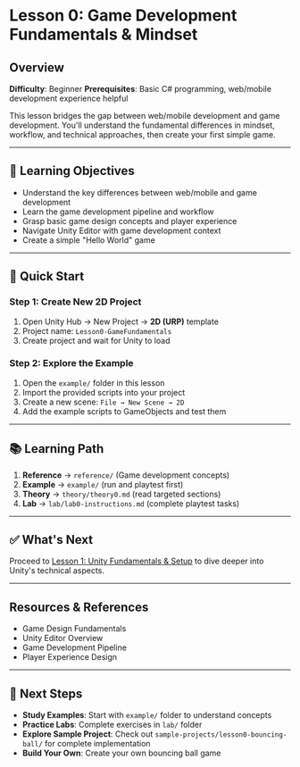# Lesson 0: Game Development Fundamentals & Mindset

## Overview

**Difficulty**: Beginner
**Prerequisites**: Basic C# programming, web/mobile development experience helpful

This lesson bridges the gap between web/mobile development and game development. You'll understand the fundamental differences in mindset, workflow, and technical approaches, then create your first simple game.

---

## 🎯 Learning Objectives

- Understand the key differences between web/mobile and game development
- Learn the game development pipeline and workflow
- Grasp basic game design concepts and player experience
- Navigate Unity Editor with game development context
- Create a simple "Hello World" game

---

## 🚀 Quick Start

### Step 1: Create New 2D Project
1. Open Unity Hub → New Project → **2D (URP)** template
2. Project name: `Lesson0-GameFundamentals`
3. Create project and wait for Unity to load

### Step 2: Explore the Example
1. Open the `example/` folder in this lesson
2. Import the provided scripts into your project
3. Create a new scene: `File → New Scene → 2D`
4. Add the example scripts to GameObjects and test them

---

## 📚 Learning Path

1. **Reference** → `reference/` (Game development concepts)
2. **Example** → `example/` (run and playtest first)
3. **Theory** → `theory/theory0.md` (read targeted sections)
4. **Lab** → `lab/lab0-instructions.md` (complete playtest tasks)

---

## ✅ What's Next

Proceed to [Lesson 1: Unity Fundamentals & Setup](../lesson1-unity-basics/) to dive deeper into Unity's technical aspects.

---

## Resources & References

- Game Design Fundamentals
- Unity Editor Overview
- Game Development Pipeline
- Player Experience Design

---

## 🚀 **Next Steps**

- **Study Examples**: Start with `example/` folder to understand concepts
- **Practice Labs**: Complete exercises in `lab/` folder  
- **Explore Sample Project**: Check out `sample-projects/lesson0-bouncing-ball/` for complete implementation
- **Build Your Own**: Create your own bouncing ball game
